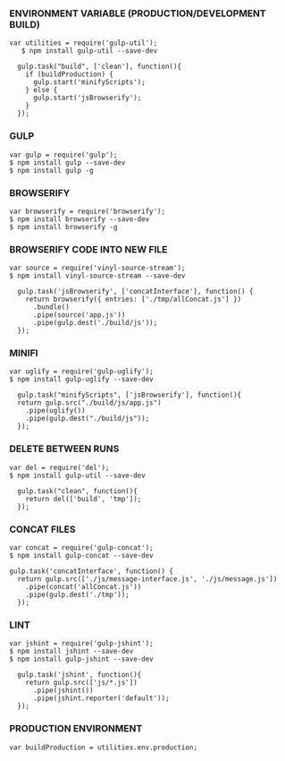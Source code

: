 ### ENVIRONMENT VARIABLE (PRODUCTION/DEVELOPMENT BUILD)

```
var utilities = require('gulp-util');
   $ npm install gulp-util --save-dev

  gulp.task("build", ['clean'], function(){
    if (buildProduction) {
      gulp.start('minifyScripts');
    } else {
      gulp.start('jsBrowserify');
    }
  });
```

### GULP

```
var gulp = require('gulp');
$ npm install gulp --save-dev
$ npm install gulp -g
```

### BROWSERIFY

```
var browserify = require('browserify');
$ npm install browserify --save-dev
$ npm install browserify -g
```

### BROWSERIFY CODE INTO NEW FILE

```
var source = require('vinyl-source-stream');
$ npm install vinyl-source-stream --save-dev

  gulp.task('jsBrowserify', ['concatInterface'], function() {
    return browserify({ entries: ['./tmp/allConcat.js'] })
      .bundle()
      .pipe(source('app.js'))
      .pipe(gulp.dest('./build/js'));
  });
```


### MINIFI

```
var uglify = require('gulp-uglify');
$ npm install gulp-uglify --save-dev

  gulp.task("minifyScripts", ['jsBrowserify'], function(){
  return gulp.src("./build/js/app.js")
    .pipe(uglify())
    .pipe(gulp.dest("./build/js"));
  });
```

### DELETE BETWEEN RUNS

```
var del = require('del');
$ npm install gulp-util --save-dev

  gulp.task("clean", function(){
    return del(['build', 'tmp']);
  });
```

### CONCAT FILES

```
var concat = require('gulp-concat');
$ npm install gulp-concat --save-dev

gulp.task('concatInterface', function() {
  return gulp.src(['./js/message-interface.js', './js/message.js'])
    .pipe(concat('allConcat.js'))
    .pipe(gulp.dest('./tmp'));
  });
```

### LINT

```
var jshint = require('gulp-jshint');
$ npm install jshint --save-dev
$ npm install gulp-jshint --save-dev

  gulp.task('jshint', function(){
    return gulp.src(['js/*.js'])
      .pipe(jshint())
      .pipe(jshint.reporter('default'));
  });
```

### PRODUCTION ENVIRONMENT

```
var buildProduction = utilities.env.production;
```
